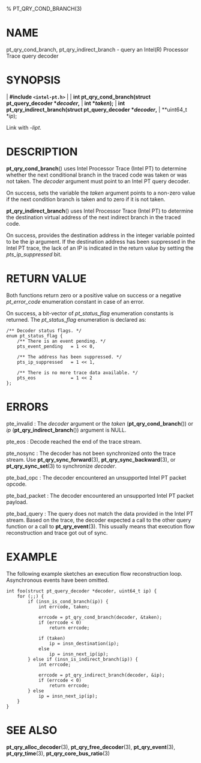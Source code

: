 % PT_QRY_COND_BRANCH(3)

<!---
 ! Copyright (C) 2015-2025 Intel Corporation
 ! SPDX-License-Identifier: BSD-3-Clause
 !
 ! Redistribution and use in source and binary forms, with or without
 ! modification, are permitted provided that the following conditions are met:
 !
 !  * Redistributions of source code must retain the above copyright notice,
 !    this list of conditions and the following disclaimer.
 !  * Redistributions in binary form must reproduce the above copyright notice,
 !    this list of conditions and the following disclaimer in the documentation
 !    and/or other materials provided with the distribution.
 !  * Neither the name of Intel Corporation nor the names of its contributors
 !    may be used to endorse or promote products derived from this software
 !    without specific prior written permission.
 !
 ! THIS SOFTWARE IS PROVIDED BY THE COPYRIGHT HOLDERS AND CONTRIBUTORS "AS IS"
 ! AND ANY EXPRESS OR IMPLIED WARRANTIES, INCLUDING, BUT NOT LIMITED TO, THE
 ! IMPLIED WARRANTIES OF MERCHANTABILITY AND FITNESS FOR A PARTICULAR PURPOSE
 ! ARE DISCLAIMED. IN NO EVENT SHALL THE COPYRIGHT OWNER OR CONTRIBUTORS BE
 ! LIABLE FOR ANY DIRECT, INDIRECT, INCIDENTAL, SPECIAL, EXEMPLARY, OR
 ! CONSEQUENTIAL DAMAGES (INCLUDING, BUT NOT LIMITED TO, PROCUREMENT OF
 ! SUBSTITUTE GOODS OR SERVICES; LOSS OF USE, DATA, OR PROFITS; OR BUSINESS
 ! INTERRUPTION) HOWEVER CAUSED AND ON ANY THEORY OF LIABILITY, WHETHER IN
 ! CONTRACT, STRICT LIABILITY, OR TORT (INCLUDING NEGLIGENCE OR OTHERWISE)
 ! ARISING IN ANY WAY OUT OF THE USE OF THIS SOFTWARE, EVEN IF ADVISED OF THE
 ! POSSIBILITY OF SUCH DAMAGE.
 !-->

# NAME

pt_qry_cond_branch, pt_qry_indirect_branch - query an Intel(R) Processor Trace
query decoder


# SYNOPSIS

| **\#include `<intel-pt.h>`**
|
| **int pt_qry_cond_branch(struct pt_query_decoder \**decoder*,**
|                        **int \**taken*);**
| **int pt_qry_indirect_branch(struct pt_query_decoder \**decoder*,**
|                            **uint64_t \**ip*);

Link with *-lipt*.


# DESCRIPTION

**pt_qry_cond_branch**() uses Intel Processor Trace (Intel PT) to determine
whether the next conditional branch in the traced code was taken or was not
taken.  The *decoder* argument must point to an Intel PT query decoder.

On success, sets the variable the *taken* argument points to a non-zero value
if the next condition branch is taken and to zero if it is not taken.

**pt_qry_indirect_branch**() uses Intel Processor Trace (Intel PT) to determine
the destination virtual address of the next indirect branch in the traced code.

On success, provides the destination address in the integer variable pointed to
be the *ip* argument.  If the destination address has been suppressed in the
Intel PT trace, the lack of an IP is indicated in the return value by setting
the *pts_ip_suppressed* bit.


# RETURN VALUE

Both functions return zero or a positive value on success or a negative
*pt_error_code* enumeration constant in case of an error.

On success, a bit-vector of *pt_status_flag* enumeration constants is returned.
The *pt_status_flag* enumeration is declared as:

~~~{.c}
/** Decoder status flags. */
enum pt_status_flag {
	/** There is an event pending. */
	pts_event_pending	= 1 << 0,

	/** The address has been suppressed. */
	pts_ip_suppressed	= 1 << 1,

	/** There is no more trace data available. */
	pts_eos				= 1 << 2
};
~~~


# ERRORS

pte_invalid
:   The *decoder* argument or the *taken* (**pt_qry_cond_branch**()) or *ip*
    (**pt_qry_indirect_branch**()) argument is NULL.

pte_eos
:   Decode reached the end of the trace stream.

pte_nosync
:   The decoder has not been synchronized onto the trace stream.  Use
    **pt_qry_sync_forward**(3), **pt_qry_sync_backward**(3), or
    **pt_qry_sync_set**(3) to synchronize *decoder*.

pte_bad_opc
:   The decoder encountered an unsupported Intel PT packet opcode.

pte_bad_packet
:   The decoder encountered an unsupported Intel PT packet payload.

pte_bad_query
:   The query does not match the data provided in the Intel PT stream.  Based on
    the trace, the decoder expected a call to the other query function or a call
    to **pt_qry_event**(3).  This usually means that execution flow
    reconstruction and trace got out of sync.


# EXAMPLE

The following example sketches an execution flow reconstruction loop.
Asynchronous events have been omitted.

~~~{.c}
int foo(struct pt_query_decoder *decoder, uint64_t ip) {
	for (;;) {
		if (insn_is_cond_branch(ip)) {
			int errcode, taken;

			errcode = pt_qry_cond_branch(decoder, &taken);
			if (errcode < 0)
				return errcode;

			if (taken)
				ip = insn_destination(ip);
			else
				ip = insn_next_ip(ip);
		} else if (insn_is_indirect_branch(ip)) {
			int errcode;

			errcode = pt_qry_indirect_branch(decoder, &ip);
			if (errcode < 0)
				return errcode;
		} else
			ip = insn_next_ip(ip);
	}
}
~~~


# SEE ALSO

**pt_qry_alloc_decoder**(3), **pt_qry_free_decoder**(3),
**pt_qry_event**(3), **pt_qry_time**(3), **pt_qry_core_bus_ratio**(3)
